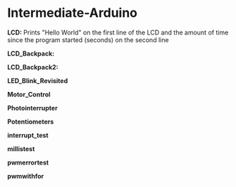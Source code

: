 # Intermediate-Arduino
**LCD:** 
Prints "Hello World" on the first line of the LCD and the amount of time since the program started (seconds) on the second line

**LCD_Backpack:**

**LCD_Backpack2:**

**LED_Blink_Revisited**

**Motor_Control**

**Photointerrupter**

**Potentiometers**

**interrupt_test**

**millistest**

**pwmerrortest**

**pwmwithfor**